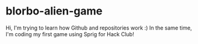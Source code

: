 # blorbo-alien-game
Hi, I'm trying to learn how Github and repositories work :) 
In the same time, I'm coding my first game using Sprig for Hack Club!
